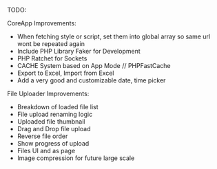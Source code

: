 TODO:

CoreApp Improvements:
* When fetching style or script, set them into global array so same url wont be repeated again
* Include PHP Library Faker for Development
* PHP Ratchet for Sockets
* CACHE System based on App Mode // PHPFastCache
* Export to Excel, Import from Excel
* Add a very good and customizable date, time picker

File Uploader Improvements:
* Breakdown of loaded file list
* File upload renaming logic
* Uploaded file thumbnail
* Drag and Drop file upload
* Reverse file order
* Show progress of upload
* Files UI and as page
* Image compression for future large scale